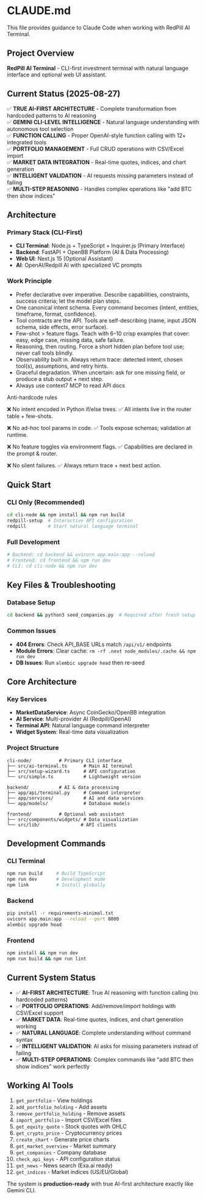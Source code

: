 # CLAUDE.md

This file provides guidance to Claude Code when working with RedPill AI Terminal.

## Project Overview

**RedPill AI Terminal** - CLI-first investment terminal with natural language interface and optional web UI assistant.

## Current Status (2025-08-27)

✅ **TRUE AI-FIRST ARCHITECTURE** - Complete transformation from hardcoded patterns to AI reasoning  
✅ **GEMINI CLI-LEVEL INTELLIGENCE** - Natural language understanding with autonomous tool selection  
✅ **FUNCTION CALLING** - Proper OpenAI-style function calling with 12+ integrated tools  
✅ **PORTFOLIO MANAGEMENT** - Full CRUD operations with CSV/Excel import  
✅ **MARKET DATA INTEGRATION** - Real-time quotes, indices, and chart generation  
✅ **INTELLIGENT VALIDATION** - AI requests missing parameters instead of failing  
✅ **MULTI-STEP REASONING** - Handles complex operations like "add BTC then show indices"

## Architecture

### Primary Stack (CLI-First)
- **CLI Terminal**: Node.js + TypeScript + Inquirer.js (Primary Interface)
- **Backend**: FastAPI + OpenBB Platform (AI & Data Processing)
- **Web UI**: Next.js 15 (Optional Assistant)
- **AI**: OpenAI/Redpill AI with specialized VC prompts

### Work Principle

- Prefer declarative over imperative. Describe capabilities, constraints, success criteria; let the model plan steps.
- One canonical intent schema. Every command becomes {intent, entities, timeframe, format, confidence}.
- Tool contracts are the API. Tools are self-describing (name, input JSON schema, side effects, error surface).
- Few-shot > feature flags. Teach with 6–10 crisp examples that cover: easy, edge case, missing data, safe failure.
- Reasoning, then routing. Force a short hidden plan before tool use; never call tools blindly.
- Observability built in. Always return trace: detected intent, chosen tool(s), assumptions, and retry hints.
- Graceful degradation. When uncertain: ask for one missing field, or produce a stub output + next step.
- Always use context7 MCP to read API docs

Anti-hardcode rules

❌ No intent encoded in Python if/else trees.
✅ All intents live in the router table + few-shots.

❌ No ad-hoc tool params in code.
✅ Tools expose schemas; validation at runtime.

❌ No feature toggles via environment flags.
✅ Capabilities are declared in the prompt & router.

❌ No silent failures.
✅ Always return trace + next best action.

## Quick Start

### CLI Only (Recommended)
```bash
cd cli-node && npm install && npm run build
redpill-setup  # Interactive API configuration
redpill        # Start natural language terminal
```

### Full Development
```bash
# Backend: cd backend && uvicorn app.main:app --reload
# Frontend: cd frontend && npm run dev  
# CLI: cd cli-node && npm run dev
```

## Key Files & Troubleshooting

### Database Setup
```bash
cd backend && python3 seed_companies.py  # Required after fresh setup
```

### Common Issues
- **404 Errors**: Check API_BASE URLs match `/api/v1/` endpoints
- **Module Errors**: Clear cache: `rm -rf .next node_modules/.cache && npm run dev`
- **DB Issues**: Run `alembic upgrade head` then re-seed

## Core Architecture

### Key Services
- **MarketDataService**: Async CoinGecko/OpenBB integration
- **AI Service**: Multi-provider AI (Redpill/OpenAI) 
- **Terminal API**: Natural language command interpreter
- **Widget System**: Real-time data visualization

### Project Structure
```
cli-node/          # Primary CLI interface
├── src/ai-terminal.ts      # Main AI terminal
├── src/setup-wizard.ts     # API configuration
└── src/simple.ts           # Lightweight version

backend/           # AI & data processing
├── app/api/terminal.py     # Command interpreter
├── app/services/           # AI and data services
└── app/models/             # Database models

frontend/          # Optional web assistant
├── src/components/widgets/ # Data visualization
└── src/lib/               # API clients
```

## Development Commands

### CLI Terminal
```bash
npm run build     # Build TypeScript
npm run dev       # Development mode
npm link          # Install globally
```

### Backend  
```bash
pip install -r requirements-minimal.txt
uvicorn app.main:app --reload --port 8000
alembic upgrade head
```

### Frontend
```bash
npm install && npm run dev
npm run build && npm run lint
```

## Current System Status
- ✅ **AI-FIRST ARCHITECTURE**: True AI reasoning with function calling (no hardcoded patterns)
- ✅ **PORTFOLIO OPERATIONS**: Add/remove/import holdings with CSV/Excel support
- ✅ **MARKET DATA**: Real-time quotes, indices, and chart generation working
- ✅ **NATURAL LANGUAGE**: Complete understanding without command syntax
- ✅ **INTELLIGENT VALIDATION**: AI asks for missing parameters instead of failing
- ✅ **MULTI-STEP OPERATIONS**: Complex commands like "add BTC then show indices" work perfectly

## Working AI Tools
1. `get_portfolio` - View holdings
2. `add_portfolio_holding` - Add assets
3. `remove_portfolio_holding` - Remove assets
4. `import_portfolio` - Import CSV/Excel files
5. `get_equity_quote` - Stock quotes with OHLC
6. `get_crypto_price` - Cryptocurrency prices
7. `create_chart` - Generate price charts
8. `get_market_overview` - Market summary
9. `get_companies` - Company database
10. `check_api_keys` - API configuration status
11. `get_news` - News search (Exa.ai ready)
12. `get_indices` - Market indices (US/EU/Global)

The system is **production-ready** with true AI-first architecture exactly like Gemini CLI.